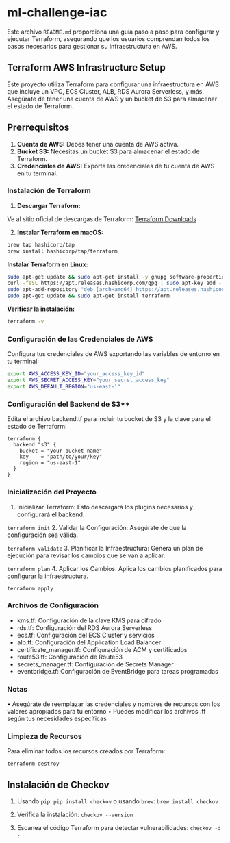 # ml-challenge-iac

Este archivo `README.md` proporciona una guía paso a paso para configurar y ejecutar Terraform, asegurando que los usuarios comprendan todos los pasos necesarios para gestionar su infraestructura en AWS.

## Terraform AWS Infrastructure Setup

Este proyecto utiliza Terraform para configurar una infraestructura en AWS que incluye un VPC, ECS Cluster, ALB, RDS Aurora Serverless, y más. Asegúrate de tener una cuenta de AWS y un bucket de S3 para almacenar el estado de Terraform.

## Prerrequisitos

1. **Cuenta de AWS:** Debes tener una cuenta de AWS activa.
2. **Bucket S3:** Necesitas un bucket S3 para almacenar el estado de Terraform.
3. **Credenciales de AWS:** Exporta las credenciales de tu cuenta de AWS en tu terminal.

### Instalación de Terraform

1. **Descargar Terraform:**

  Ve al sitio oficial de descargas de Terraform: [Terraform Downloads](https://www.terraform.io/downloads.html)

2. **Instalar Terraform en macOS:**

  ```sh
  brew tap hashicorp/tap
  brew install hashicorp/tap/terraform
  ```

  **Instalar Terraform en Linux:**

  ```sh
  sudo apt-get update && sudo apt-get install -y gnupg software-properties-common curl
  curl -fsSL https://apt.releases.hashicorp.com/gpg | sudo apt-key add -
  sudo apt-add-repository "deb [arch=amd64] https://apt.releases.hashicorp.com $(lsb_release -cs) main"
  sudo apt-get update && sudo apt-get install terraform
  ```

  **Verificar la instalación:**
  ```sh
  terraform -v
  ```

### Configuración de las Credenciales de AWS

  Configura tus credenciales de AWS exportando las variables de entorno en tu terminal:

  ```sh
  export AWS_ACCESS_KEY_ID="your_access_key_id"
  export AWS_SECRET_ACCESS_KEY="your_secret_access_key"
  export AWS_DEFAULT_REGION="us-east-1"
   ```

### Configuración del Backend de S3**

  Edita el archivo backend.tf para incluir tu bucket de S3 y la clave para el estado de Terraform:

  ```hcl
  terraform {
    backend "s3" {
      bucket = "your-bucket-name"
      key    = "path/to/your/key"
      region = "us-east-1"
    }
  }
  ```

### Inicialización del Proyecto

1. Inicializar Terraform: Esto descargará los plugins necesarios y configurará el backend.
   
  `terraform init`
2. Validar la Configuración: Asegúrate de que la configuración sea válida.
   
  `terraform validate`
3. Planificar la Infraestructura: Genera un plan de ejecución para revisar los cambios que se van a aplicar.
   
  `terraform plan`
4. Aplicar los Cambios: Aplica los cambios planificados para configurar la infraestructura.
   
  `terraform apply`

### Archivos de Configuración

  - kms.tf: Configuración de la clave KMS para cifrado
  - rds.tf: Configuración del RDS Aurora Serverless
  - ecs.tf: Configuración del ECS Cluster y servicios
  - alb.tf: Configuración del Application Load Balancer
  - certificate_manager.tf: Configuración de ACM y certificados
  - route53.tf: Configuración de Route53
  - secrets_manager.tf: Configuración de Secrets Manager
  - eventbridge.tf: Configuración de EventBridge para tareas programadas

### Notas

  • Asegúrate de reemplazar las credenciales y nombres de recursos con los valores apropiados para tu entorno
	• Puedes modificar los archivos .tf según tus necesidades específicas

### Limpieza de Recursos

Para eliminar todos los recursos creados por Terraform:
   
  `terraform destroy`

## Instalación de Checkov

1. Usando `pip`: `pip install checkov` o usando `brew`: `brew install checkov`

2. Verifica la instalación: `checkov --version`

3. Escanea el código Terraform para detectar vulnerabilidades:
  `checkov -d .`
